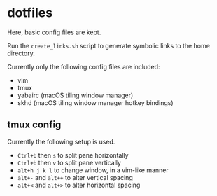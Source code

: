 # dotfiles

Here, basic config files are kept.

Run the `create_links.sh` script to generate symbolic links to the home directory.

Currently only the following config files are included:

* vim
* tmux
* yabairc (macOS tiling window manager)
* skhd (macOS tiling window manager hotkey bindings)

## tmux config

Currently the following setup is used.

* `Ctrl+b` then `s` to split pane horizontally
* `Ctrl+b` then `v` to split pane vertically
* `alt+h j k l` to change window, in a vim-like manner
* `alt+-` and `alt++` to alter vertical spacing
* `alt+<` and `alt+>` to alter horizontal spacing
